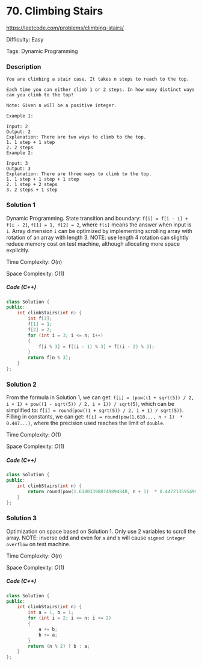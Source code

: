 # 70. Climbing Stairs

<https://leetcode.com/problems/climbing-stairs/>

Difficulty: Easy

Tags: Dynamic Programming

### Description
```plain
You are climbing a stair case. It takes n steps to reach to the top.

Each time you can either climb 1 or 2 steps. In how many distinct ways can you climb to the top?

Note: Given n will be a positive integer.

Example 1:

Input: 2
Output: 2
Explanation: There are two ways to climb to the top.
1. 1 step + 1 step
2. 2 steps
Example 2:

Input: 3
Output: 3
Explanation: There are three ways to climb to the top.
1. 1 step + 1 step + 1 step
2. 1 step + 2 steps
3. 2 steps + 1 step
```

### Solution 1
Dynamic Programming. State transition and boundary:
`f[i] = f[i - 1] + f[i - 2]`,
`f[1] = 1, f[2] = 2`,
where `f[i]` means the answer when input is `i`. Array dimension `i` can be optimized by implementing scrolling array with rotation of an array with length 3. NOTE: use length 4 rotation can slightly reduce memory cost on test machine, although allocating more space explicitly.

Time Complexity: $O(n)$

Space Complexity: $O(1)$

##### Code (C++)
```cpp
class Solution {
public:
    int climbStairs(int n) {
        int f[3];
        f[1] = 1;
        f[2] = 2;
        for (int i = 3; i <= n; i++)
        {
            f[i % 3] = f[(i - 1) % 3] + f[(i - 2) % 3];
        }
        return f[n % 3];
    }
};
```

### Solution 2
From the formula in Solution 1, we can get:
`f[i] = (pow((1 + sqrt(5)) / 2, i + 1) + pow((1 - sqrt(5)) / 2, i + 1)) / sqrt(5)`,
which can be simplified to:
`f[i] = round(pow((1 + sqrt(5)) / 2, i + 1) / sqrt(5))`.
Filling in constants, we can get:
`f[i] = round(pow(1.618..., n + 1)  * 0.447...)`,
where the precision used reaches the limit of `double`.

Time Complexity: $O(1)$

Space Complexity: $O(1)$

##### Code (C++)
```cpp
class Solution {
public:
    int climbStairs(int n) {
        return round(pow(1.618033988749894848, n + 1)  * 0.447213595499957939);
    }
};
```

### Solution 3
Optimization on space based on Solution 1. Only use 2 variables to scroll the array. NOTE: inverse odd and even for `a` and `b` will cause `signed integer overflow` on test machine.

Time Complexity: $O(n)$

Space Complexity: $O(1)$

##### Code (C++)
```cpp
class Solution {
public:
    int climbStairs(int n) {
        int a = 1, b = 1;
        for (int i = 2; i <= n; i += 2)
        {
            a += b;
            b += a;
        }
        return (n % 2) ? b : a;
    }
};
```
